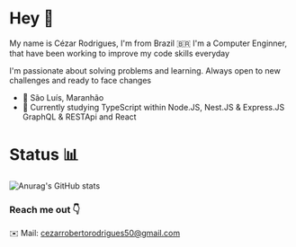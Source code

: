 # Hey 👋

My name is Cézar Rodrigues, I'm from Brazil :brazil: I'm a Computer Enginner, that have been working to improve my code skills everyday

I'm passionate about solving problems and learning. Always open to new challenges and ready to face changes

 - 📍 São Luís, Maranhão
 - 📖 Currently studying TypeScript within Node.JS, Nest.JS & Express.JS GraphQL & RESTApi and React
 

# Status 📊
![Anurag's GitHub stats](https://github-readme-stats.vercel.app/api?username=CezarRoberto&show_icons=true&theme=dracula)



### Reach me out 👇
✉️ Mail: cezarrobertorodrigues50@gmail.com
